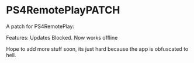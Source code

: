 # PS4RemotePlayPATCH
A patch for PS4RemotePlay:

Features:
Updates Blocked.
Now works offline

Hope to add more stuff soon, its just hard because the app is obfuscated to hell.
